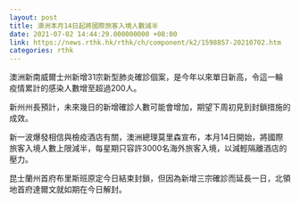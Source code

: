```yaml
---
layout: post
title: 澳洲本月14日起將國際旅客入境人數減半
date: 2021-07-02 14:44:29.000000000 +08:00
link: https://news.rthk.hk/rthk/ch/component/k2/1598857-20210702.htm
categories: rthk
---
```


澳洲新南威爾士州新增31宗新型肺炎確診個案，是今年以來單日新高，令這一輪疫情累計的感染人數增至超過200人。

新州州長預計，未來幾日的新增確診人數可能會增加，期望下周初見到封鎖措施的成效。

新一波爆發相信與檢疫酒店有關，澳洲總理莫里森宣布，本月14日開始，將國際旅客入境人數上限減半，每星期只容許3000名海外旅客入境，以減輕隔離酒店的壓力。

昆士蘭州首府布里斯班原定今日結束封鎖，但因為新增三宗確診而延長一日，北領地首府達爾文就如期在今日解封。
